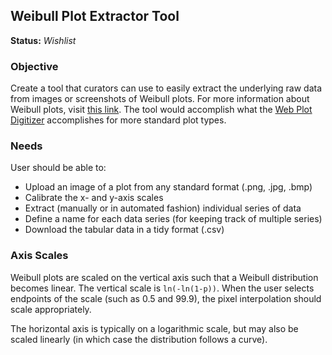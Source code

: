 ## Weibull Plot Extractor Tool

**Status:** *Wishlist*

### Objective

Create a tool that curators can use to easily extract the underlying raw data from images or screenshots of Weibull plots. For more information about Weibull plots, visit [this link](https://www.itl.nist.gov/div898/handbook/eda/section3/weibplot.htm). The tool would accomplish what the [Web Plot Digitizer](https://apps.automeris.io/wpd/) accomplishes for more standard plot types.

### Needs

User should be able to:

* Upload an image of a plot from any standard format (.png, .jpg, .bmp)
* Calibrate the x- and y-axis scales
* Extract (manually or in automated fashion) individual series of data
* Define a name for each data series (for keeping track of multiple series)
* Download the tabular data in a tidy format (.csv)

### Axis Scales

Weibull plots are scaled on the vertical axis such that a Weibull distribution becomes linear. The vertical scale is `ln(-ln(1-p))`. When the user selects endpoints of the scale (such as 0.5 and 99.9), the pixel interpolation should scale appropriately.

The horizontal axis is typically on a logarithmic scale, but may also be scaled linearly (in which case the distribution follows a curve).
